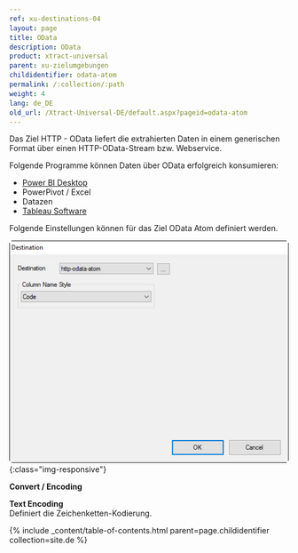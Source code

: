 ```yaml
---
ref: xu-destinations-04
layout: page
title: OData
description: OData
product: xtract-universal
parent: xu-zielumgebungen
childidentifier: odata-atom
permalink: /:collection/:path
weight: 4
lang: de_DE
old_url: /Xtract-Universal-DE/default.aspx?pageid=odata-atom
---
```


Das Ziel HTTP - OData  liefert die extrahierten Daten in einem generischen Format über einen HTTP-OData-Stream bzw. Webservice. 

Folgende Programme können Daten über OData erfolgreich konsumieren: <br>
- [Power BI Desktop](https://help.theobald-software.com/en/xtract-universal/xu-destinations/Power-BI-Connector-(beta))  
- PowerPivot / Excel
- Datazen
- [Tableau Software](./tableau) 

Folgende Einstellungen können für das Ziel OData Atom definiert werden.

![Odata-Atom-Destination-Details](/img/content/Odata-Atom-Destination-Details.jpg){:class="img-responsive"}

**Convert / Encoding**

**Text Encoding** <br>
Definiert die Zeichenketten-Kodierung.


{% include _content/table-of-contents.html parent=page.childidentifier collection=site.de %}
